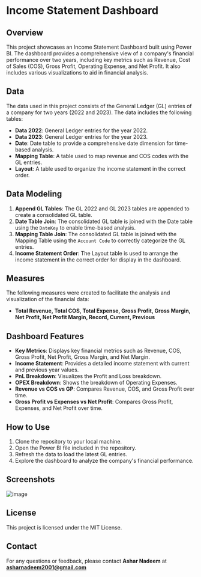 # Income Statement Dashboard

## Overview
This project showcases an Income Statement Dashboard built using Power BI. The dashboard provides a comprehensive view of a company's financial performance over two years, including key metrics such as Revenue, Cost of Sales (COS), Gross Profit, Operating Expense, and Net Profit. It also includes various visualizations to aid in financial analysis.

## Data
The data used in this project consists of the General Ledger (GL) entries of a company for two years (2022 and 2023). The data includes the following tables:
- **Data 2022**: General Ledger entries for the year 2022.
- **Data 2023**: General Ledger entries for the year 2023.
- **Date**: Date table to provide a comprehensive date dimension for time-based analysis.
- **Mapping Table**: A table used to map revenue and COS codes with the GL entries.
- **Layout**: A table used to organize the income statement in the correct order.

## Data Modeling
1. **Append GL Tables**: The GL 2022 and GL 2023 tables are appended to create a consolidated GL table.
2. **Date Table Join**: The consolidated GL table is joined with the Date table using the `DateKey` to enable time-based analysis.
3. **Mapping Table Join**: The consolidated GL table is joined with the Mapping Table using the `Account Code` to correctly categorize the GL entries.
4. **Income Statement Order**: The Layout table is used to arrange the income statement in the correct order for display in the dashboard.

## Measures
The following measures were created to facilitate the analysis and visualization of the financial data:
- **Total Revenue, Total COS, Total Expense, Gross Profit, Gross Margin, Net Profit, Net Profit Margin, Record, Current, Previous**

## Dashboard Features
- **Key Metrics**: Displays key financial metrics such as Revenue, COS, Gross Profit, Net Profit, Gross Margin, and Net Margin.
- **Income Statement**: Provides a detailed income statement with current and previous year values.
- **PnL Breakdown**: Visualizes the Profit and Loss breakdown.
- **OPEX Breakdown**: Shows the breakdown of Operating Expenses.
- **Revenue vs COS vs GP**: Compares Revenue, COS, and Gross Profit over time.
- **Gross Profit vs Expenses vs Net Profit**: Compares Gross Profit, Expenses, and Net Profit over time.

## How to Use
1. Clone the repository to your local machine.
2. Open the Power BI file included in the repository.
3. Refresh the data to load the latest GL entries.
4. Explore the dashboard to analyze the company's financial performance.

## Screenshots
![image](https://github.com/user-attachments/assets/9fdca117-7043-40de-9ab2-54b954b3419e)


## License
This project is licensed under the MIT License.


## Contact
For any questions or feedback, please contact **Ashar Nadeem** at **asharnadeem2001@gmail.com**
